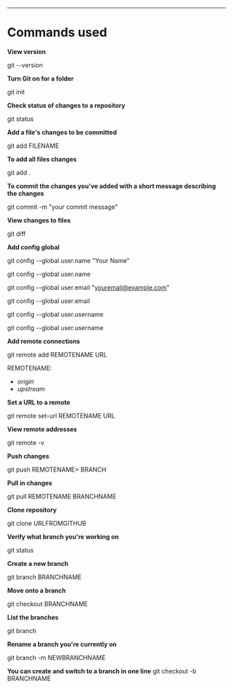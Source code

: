 --------------
Commands used
=============

**View version**

git --version

**Turn Git on for a folder**

git init

**Check status of changes to a repository**

git status

**Add a file's changes to be committed**

git add FILENAME

**To add all files changes**

git add .

**To commit the changes you've added with a short message describing the changes**

git commit -m "your commit message"

**View changes to files**

git diff

**Add config global**

git config --global user.name "Your Name"

git config --global user.name

git config --global user.email "youremail@example.com"

git config --global user.email

git config --global user.username <USerNamE>

git config --global user.username

**Add remote connections**

git remote add REMOTENAME URL

REMOTENAME:
- *origin*
- *upstream*

**Set a URL to a remote**

git remote set-url REMOTENAME URL

**View remote addresses**

git remote -v

**Push changes**

git push REMOTENAME> BRANCH

**Pull in changes**

git pull REMOTENAME BRANCHNAME

**Clone repository**

git clone URLFROMGITHUB

**Verify what branch you're working on**

git status

**Create a new branch**

git branch BRANCHNAME

**Move onto a branch**

git checkout BRANCHNAME

**List the branches**

git branch

**Rename a branch you're currently on**

git branch -m NEWBRANCHNAME


**You can create and switch to a branch in one line**
git checkout -b BRANCHNAME
